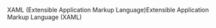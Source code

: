 <span data-ttu-id="c994a-101">XAML (Extensible Application Markup Language)</span><span class="sxs-lookup"><span data-stu-id="c994a-101">Extensible Application Markup Language (XAML)</span></span>